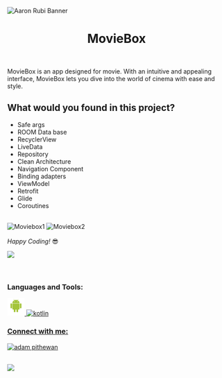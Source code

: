 ![Aaron Rubi Banner](https://github.com/user-attachments/assets/7321a567-7cb7-4210-b314-14c427210326)

<h1 align="center"> MovieBox </h1>

<br>

MovieBox is an app designed for movie. With an intuitive and appealing interface, MovieBox lets you dive into the world of cinema with ease and style.

## What would you found in this project?

  - Safe args
  - ROOM Data base
  - RecyclerView
  - LiveData
  - Repository
  - Clean Architecture
  - Navigation Component
  - Binding adapters
  - ViewModel
  - Retrofit
  - Glide
  - Coroutines

<br>

<img width="539" alt="Moviebox1" src="https://github.com/user-attachments/assets/b1894699-dd8f-4d56-ac85-299935c9b489" />

<img width="681" alt="Moviebox2" src="https://github.com/user-attachments/assets/7106a1d3-f298-4fef-82e1-da0701fd1db5" />

<br>
<br>
<i>Happy Coding!</i> 😎
<br>

<a href="https://www.youtube.com/watch?v=dQw4w9WgXcQ"><img src="https://user-images.githubusercontent.com/73097560/115834477-dbab4500-a447-11eb-908a-139a6edaec5c.gif"></a>

<br>

<h3 align="left">Languages and Tools:</h3>
<p align="left"> 
  <a href="https://developer.android.com" target="_blank" rel="noreferrer"> 
    <img src="https://raw.githubusercontent.com/devicons/devicon/master/icons/android/android-original-wordmark.svg"
    alt="android" width="40" height="40" /> 
  </a> 
 <a href="https://developer.mozilla.org/en-US/docs/Web/JavaScript" target="_blank"
    rel="noreferrer"> <a href="https://kotlinlang.org" target="_blank" rel="noreferrer">
    <img src="https://www.vectorlogo.zone/logos/kotlinlang/kotlinlang-icon.svg" alt="kotlin" width="40" height="40" />


<h3 align="left">Connect with me:</h3>
<p align="left">
  <a href="https://www.linkedin.com/in/aaron-mendoza-rubi-94372b224/" target="blank">
    <img align="center"
      src="https://raw.githubusercontent.com/rahuldkjain/github-profile-readme-generator/master/src/images/icons/Social/linked-in-alt.svg"
      alt="adam pithewan" height="30" width="40" />
  </a>

  <br>
<br>

<a href="https://www.youtube.com/watch?v=dQw4w9WgXcQ"><img src="https://user-images.githubusercontent.com/73097560/115834477-dbab4500-a447-11eb-908a-139a6edaec5c.gif"></a>

<br>

<br>

</div>

<div align="center">

